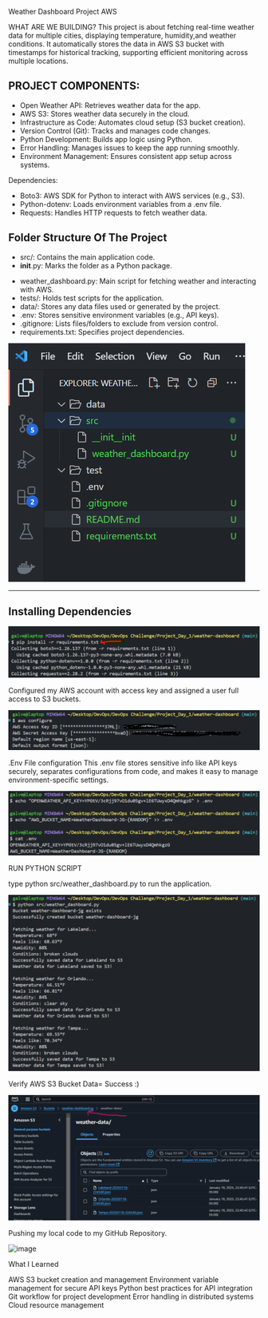 Weather Dashboard Project AWS

WHAT ARE WE BUILDING? This project is about fetching real-time weather data for multiple cities, displaying temperature, humidity,and weather conditions. It automatically stores the data in AWS S3 bucket with timestamps for historical tracking, supporting efficient monitoring across multiple locations.

## PROJECT COMPONENTS:

- Open Weather API: Retrieves weather data for the app.
- AWS S3: Stores weather data securely in the cloud.
- Infrastructure as Code: Automates cloud setup (S3 bucket creation).
- Version Control (Git): Tracks and manages code changes.
- Python Development: Builds app logic using Python.
- Error Handling: Manages issues to keep the app running smoothly.
- Environment Management: Ensures consistent app setup across systems.


Dependencies:

- Boto3: AWS SDK for Python to interact with AWS services (e.g., S3).
- Python-dotenv: Loads environment variables from a .env file.
- Requests: Handles HTTP requests to fetch weather data.

## Folder Structure Of The Project

* src/: Contains the main application code.
* __init__.py: Marks the folder as a Python package.
- weather_dashboard.py: Main script for fetching weather and interacting with AWS.
- tests/: Holds test scripts for the application.
- data/: Stores any data files used or generated by the project.
- .env: Stores sensitive environment variables (e.g., API keys).
- .gitignore: Lists files/folders to exclude from version control.
- requirements.txt: Specifies project dependencies.

![alt text](image.png)

---

## Installing Dependencies
![alt text](image-1.png)

Configured my AWS account with access key and assigned a user full access to S3 buckets.

![alt text](image-2.png)

.Env File configuration
This .env file stores sensitive info like API keys securely, separates configurations from code, and makes it easy to manage environment-specific settings.

![alt text](image-5.png)


RUN PYTHON SCRIPT

type python src/weather_dashboard.py to run the application.

![alt text](image-6.png)


Verify AWS S3 Bucket Data= Success :)

![alt text](image-7.png)



Pushing my local code to my GitHub Repository.

![image](https://github.com/user-attachments/assets/61b2036a-647f-498b-bcd7-2d88c8d69d2d)



What I Learned

AWS S3 bucket creation and management
Environment variable management for secure API keys
Python best practices for API integration
Git workflow for project development
Error handling in distributed systems
Cloud resource management
